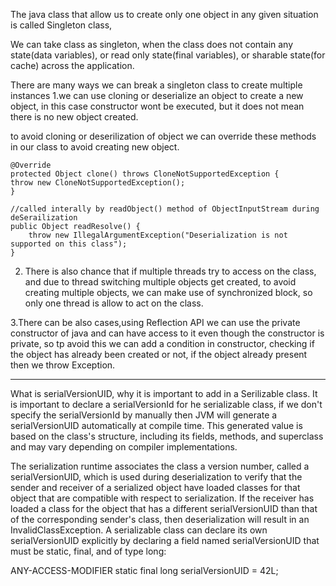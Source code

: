 The java class that allow us to create only one object in any given situation is called Singleton class,

We can take class as singleton, when the class does not contain any state(data variables), or read only state(final variables),
or sharable state(for cache) across the application.

There are many ways we can break a singleton class to create multiple instances
1.we can use cloning or deserialize an object to create a new object, in this case constructor wont be executed, but it does
not mean there is no new object created.

to avoid cloning or deserilization of object
 we can override these methods in our class to avoid creating new object.

    @Override
    protected Object clone() throws CloneNotSupportedException {
    throw new CloneNotSupportedException();
    }

    //called interally by readObject() method of ObjectInputStream during deSerailization
    public Object readResolve() {
        throw new IllegalArgumentException("Deserialization is not supported on this class");
    }
2. There is also chance that if multiple threads try to access on the class, and due to thread switching multiple objects get created,
to avoid creating multiple objects, we can make use of synchronized block, so only one thread is allow to act on the class.

3.There can be also cases,using Reflection API we can use the private constructor of java and can have access to it even though the 
constructor is private, so tp avoid this we can add a condition in constructor, checking if the object has already been created or not,
if the object already present then we throw Exception.

------------------------------------------------------

What is serialVersionUID, why it is important to add in a Serilizable class.
It is important to declare a serialVersionId for he serializable class, if we don't specify the serialVersionId by manually then 
JVM will generate a serialVersionUID automatically at compile time. This generated value is based on the class's structure,
including its fields, methods, and superclass and  may vary depending on compiler implementations.

The serialization runtime associates the class a version number, called a serialVersionUID, which is used during deserialization 
to verify that the sender and receiver of a serialized object have loaded classes for that object that are compatible with respect
to serialization. If the receiver has loaded a class for the object that has a different serialVersionUID than that of the 
corresponding sender's class, then deserialization will result in an InvalidClassException. A serializable class can declare
its own serialVersionUID explicitly by declaring a field named serialVersionUID that must be static, final, and of type long:

ANY-ACCESS-MODIFIER static final long serialVersionUID = 42L;
